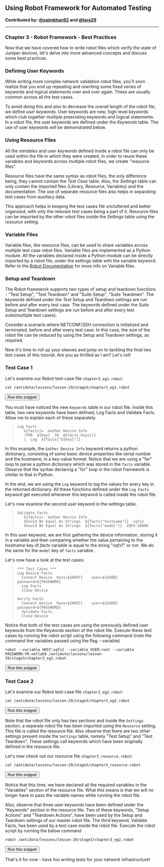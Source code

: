 ## Using Robot Framework for Automated Testing

**Contributed by: [@saimkhan92](https://github.com/saimkhan92) and [@lara29](https://github.com/lara29)**

---

### Chapter 3 - Robot Framework - Best Practices

Now that we have covered how to write robot files which verify the state of Juniper devices, let's delve into more advanced concepts and discuss some best practices.

### Defining User Keywords

While writing more complex network validation robot files, you'll soon realize that you end up repeating and rewriting some fixed series of keywords and logical statements over and over again. These are usually common across all the test cases.

To avoid doing this and also to decrease the overall length of the robot file, we define *user keywords*.  User keywords are new, high-level keywords which club together multiple preexisting keywords and logical statements. In a robot file, the user keywords are defined under the *Keywords* table. The use of user keywords will be demonstrated below.

### Using Resource Files

All the *variables* and *user keywords* defined inside a robot file can only be used within the file in which they were created. In order to reuse these variables and keywords across multiple robot files, we create "resource files".

Resource files have the same syntax as robot files, the only difference being, they cannot contain the *Test Case* table. Also, the *Settings* table can only contain the imported files (Library, Resource, Variables) and the documentation. The use of separate resource files also helps in separating test cases from auxiliary data.

This approach helps in keeping the test cases file uncluttered and better organized, with only the relevant test cases being a part of it. Resource files can be imported by the other robot files inside the *Settings* table using the *resource* setting.

### Variable Files

Variable files, like resource files, can be used to share variables across multiple test case robot files. Variable files are implemented as a Python module. All the variables declared inside a Python module can be directly imported by a robot file, under the settings table with the variable keyword. Refer to the [Robot Documentation](http://robotframework.org/robotframework/latest/RobotFrameworkUserGuide.html#variable-files) for more info on Variable files.

### Setup and Teardown

The Robot framework supports two types of setup and teardown functions - "Test Setup", "Test Teardown" and "Suite Setup", "Suite Teardown". The keywords defined under the *Test* Setup and Teardown settings are run before and after every test case. The keywords defined under the *Suite* Setup and Teardown settings are run before and after every test suite(multiple test cases).

Consider a scenario where NETCONF/SSH connection is initialized and terminated, before and after every test case. In this case, the size of the robot file can be reduced by using the Setup and Teardown settings, as required.

Now it's time to roll up your sleeves and jump on to tackling the final two test cases of this tutorial. Are you as thrilled as I am? Let's roll!

### Test Case 1

Let's examine our Robot test-case file `chapter3_eg1.robot`:

```
cat /antidote/lessons/lesson-29/stage3/chapter3_eg1.robot
```
<button type="button" class="btn btn-primary btn-sm" onclick="runSnippetInTab('linux1', 0)">Run this snippet</button>

You must have noticed the new `Keywords` table in our robot file. Inside this table, two new keywords have been defined, Log Facts and Validate Facts. Allow me to explain each of these separately.

>```
>Log Facts
>    &{facts}=	Gather Device Info
>    :FOR  ${key}  IN  @{facts.keys()}
>    \  Log  ${facts["${key}"]}
>```

In this example, the `Gather Device Info` keyword returns a python dictionary, consisting of some basic device properties like serial number and the hostname, in a key-value format. Notice that we are using a "for" loop to parse a python dictionary which was stored in the `facts` variable. Observe that the syntax declaring a "for" loop in the robot framework is similar to that in Python.

In the end, we are using the `Log` keyword to log the values for every key in the returned dictionary. All these functions defined under the `Log Facts` keyword get executed whenever this keyword is called inside the robot file.

Let's now examine the second user keyword in the settings table.

>```
>Validate Facts
>	 &{facts}=	Gather Device Info
>    Should Be Equal As Strings  ${facts["hostname"]}  vqfx1
>    Should Be Equal As Strings  ${facts["model"]}  VQFX-10000
>```

In this user keyword, we are first gathering the device information, storing it in a variable and then comparing whether the value pertaining to the *hostname* key of *facts* variable is equal to the string "vqfx1" or not. We do the same for the `model` key of `facts` variable.

Let's now have a look at the test cases:

>```
>*** Test Cases ***
>Log Device Facts
>	Connect Device  host=${HOST}	user=${USER}	password=${PASSWORD}
>	Log Facts
>	Close Device
>
>Verify Facts
>	Connect Device  host=${HOST}	user=${USER}	password=${PASSWORD}
>	Validate Facts
>	Close Device
>```

Notice that both of the test cases are using the previously defined user keywords from the Keywords section of the robot file. Execute these test cases by running the robot script using the following command (note the command line variables passed using the flag --variable)
```
robot --variable HOST:vqfx1 --variable USER:root --variable PASSWORD:VR-netlab9 /antidote/lessons/lesson-29/stage3/chapter3_eg1.robot
```
<button type="button" class="btn btn-primary btn-sm" onclick="runSnippetInTab('linux1', 4)">Run this snippet</button>

### Test Case 2

Let's examine our Robot test-case file `chapter3_eg2.robot`:

```
cat /antidote/lessons/lesson-29/stage3/chapter3_eg2.robot
```
<button type="button" class="btn btn-primary btn-sm" onclick="runSnippetInTab('linux1', 5)">Run this snippet</button>

Note that the robot file only has two sections and inside the `Settings` section, a separate robot file has been imported using the `Resource` setting. This file is called the resource file. Also observe that there are two other settings present inside the `Settings` table, namely "Test Setup" and "Test Teardown". These settings call keywords which have been originally defined in the resource file.

Let's now check out our resource file `chapter3_resource.robot`:
```
cat /antidote/lessons/lesson-29/stage3/chapter3_resource.robot
```
<button type="button" class="btn btn-primary btn-sm" onclick="runSnippetInTab('linux1', 6)">Run this snippet</button>

Notice that this time, we have declared all the required variables in the "Variables" section of the resource file. What this means is that we will no longer have to pass the variable names while running the robot file.

Also, observe that three user keywords have been defined under the "Keywords" section in the resource file. Two of these keywords, "Setup Actions" and "Teardown Actions", have been used by the Setup and Teardown settings of our master robot file. The third keyword, Validate Facts, has been used by a test case inside the robot file. Execute the robot script by running the below command

```
robot /antidote/lessons/lesson-29/stage3/chapter3_eg2.robot
```
<button type="button" class="btn btn-primary btn-sm" onclick="runSnippetInTab('linux1', 7)">Run this snippet</button>

That's it for now - have fun writing tests for your network infrastructure!
